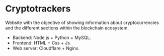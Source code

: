 # Cryptotrackers

Website with the objective of showing information about cryptocurrencies and the different sections within the blockchain ecosystem.

  - Backend: Node.js + Python + MySQL.
  - Frontend: HTML + Css + Js
  - Web server: Cloudflare + Nginx.
